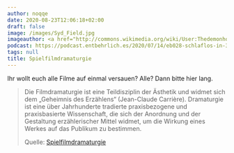 ```yaml
---
author: noqqe
date: 2020-08-23T12:06:18+02:00
draft: false
image: /images/Syd_Field.jpg
imageauthor: <a href="http://commons.wikimedia.org/wiki/User:Thedemonhog" title="User:Thedemonhog">thedemonhog</a>
podcast: https://podcast.entbehrlich.es/2020/07/14/eb028-schlaflos-in-3-akten/
tags: null
title: Spielfilmdramaturgie
---
```


Ihr wollt euch alle Filme auf einmal versauen? Alle? Dann bitte hier lang.

> Die Filmdramaturgie ist eine Teildisziplin der Ästhetik und widmet sich dem
> „Geheimnis des Erzählens“ (Jean-Claude Carrière). Dramaturgie ist eine über
> Jahrhunderte tradierte praxisbezogene und praxisbasierte Wissenschaft, die
> sich der Anordnung und der Gestaltung erzählerischer Mittel widmet, um die
> Wirkung eines Werkes auf das Publikum zu bestimmen.
>
> Quelle: [Spielfilmdramaturgie](https://de.wikipedia.org/wiki/Spielfilmdramaturgie)